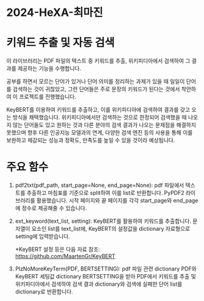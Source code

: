 # 2024-HeXA-최마진

# 키워드 추출 및 자동 검색

이 라이브러리는 PDF 파일의 텍스트 중 키워드를 추출, 위키피디아에서 검색하여 그 결과를 제공하는 기능을 수행합니다.

공부를 하면서 모르는 단어가 있거나 단어 의미를 정리하는 과제가 있을 때 일일이 단어를 검색하는 것이 귀찮았고, 그런 단어들은 주로 문장의 키워드가 된다는 것에서 착안하여 이 프로젝트를 진행했습니다.

KeyBERT를 이용하여 키워드를 추출하고, 이를 위키피디아에 검색하여 결과를 갖고 오는 방식을 채택했습니다.
위키피디아에서만 검색하는 것으로 한정되어 검색했을 때 나오지 않는 단어들도 있고 원하는 것과 다른 분야의 검색 결과가 나오는 문제점을 해결하지 못했으며 향후 다른 인공지능 모델과의 연계, 다양한 검색 엔진 등의 사용을 통해 이를 보완하고 체감되는 성능과 정확도, 만족도를 높일 수 있을 것이라 예상됩니다.


# 주요 함수

1. pdf2txt(pdf_path, start_page=None, end_page=None): 
   pdf 파일에서 텍스트를 추출하고 마침표를 기준으로 split하여 이를 list로 반환합니다. PyPDF2 라이브러리를 활용했습니다. 시작 페이지와 끝 페이지를 각각 start_page와 end_page에 정수로 제공해줄 수 있습니다.

2. ext_keyword(text_list, setting): 
   KeyBERT를 활용하여 키워드를 추출합니다. 문자열이 요소인 list를 text_list에, KeyBERT의 설정값을 dictionary 자료형으로 setting에 입력받습니다.

   *KeyBERT 설정 등은 다음 자료 참조: https://github.com/MaartenGr/KeyBERT

3. PlzNoMoreKeyTerm(PDF, BERTSETTING): 
   pdf 파일 관련 dictionary PDF와 KeyBERT 세팅값 dictionary BERTSETTING을 받아 PDF에서 키워드를 추출 및 위키피디아에서 검색하여 검색 결과 dictionary와 검색에 실패한 단어 list를 dictionary로 반환합니다.
